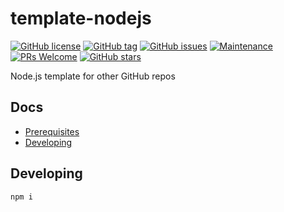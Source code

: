 # template-nodejs

[![GitHub license](https://img.shields.io/github/license/jonnydgreen/template-nodejs.svg)](https://github.com/jonnydgreen/template-nodejs/blob/main/LICENSE)
[![GitHub tag](https://img.shields.io/github/tag/jonnydgreen/template-nodejs.svg)](https://GitHub.com/jonnydgreen/template-nodejs/tags/)
[![GitHub issues](https://img.shields.io/github/issues/jonnydgreen/template-nodejs.svg)](https://GitHub.com/jonnydgreen/template-nodejs/issues/)
[![Maintenance](https://img.shields.io/badge/Maintained%3F-yes-green.svg)](https://gitHub.com/jonnydgreen/template-nodejs/graphs/commit-activity)
[![PRs Welcome](https://img.shields.io/badge/PRs-welcome-brightgreen.svg?style=flat-square)](https://github.com/jonnydgreen/template-nodejs/compare)
[![GitHub stars](https://img.shields.io/github/stars/jonnydgreen/template-nodejs.svg?style=social&label=Star&maxAge=2592000)](https://GitHub.com/jonnydgreen/template-nodejs/stargazers/)

Node.js template for other GitHub repos

## Docs

- [Prerequisites](./docs/prerequisites.md)
- [Developing](#developing)

## Developing

```sh
npm i
```
